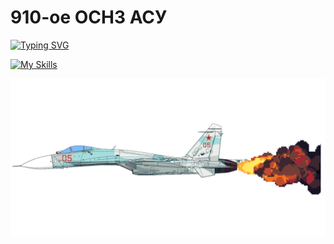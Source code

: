# 910-ое ОСНЗ АСУ

[![Typing SVG](https://readme-typing-svg.demolab.com?font=Fira+Code&weight=900&size=27&pause=5000&color=2234A7&width=600&height=61&lines=Записки+потомков+Жуковского)](https://git.io/typing-svg)

[![My Skills](https://skillicons.dev/icons?i=matlab,python,c++)](https://skillicons.dev)

![](/img/su27.gif)

<!--
**AKX-M/AKX-M** is a ✨ _special_ ✨ repository because its `README.md` (this file) appears on your GitHub profile.

Here are some ideas to get you started:

- 🔭 I’m currently working on ...
- 🌱 I’m currently learning ...
- 👯 I’m looking to collaborate on ...
- 🤔 I’m looking for help with ...
- 💬 Ask me about ...
- 📫 How to reach me: ...
- 😄 Pronouns: ...
- ⚡ Fun fact: ...
-->

